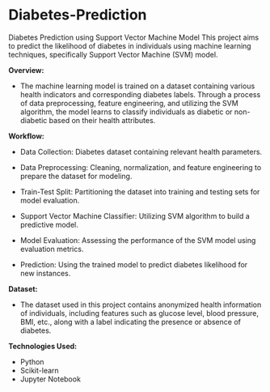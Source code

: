 # Diabetes-Prediction
Diabetes Prediction using Support Vector Machine Model
This project aims to predict the likelihood of diabetes in individuals using machine learning techniques, specifically Support Vector Machine (SVM) model.


**Overview:**
- The machine learning model is trained on a dataset containing various health indicators and corresponding diabetes labels. Through a process of data preprocessing, feature engineering, and utilizing the SVM algorithm, the model learns to classify individuals as diabetic or non-diabetic based on their health attributes.


**Workflow:**
- Data Collection: Diabetes dataset containing relevant health parameters.

- Data Preprocessing: Cleaning, normalization, and feature engineering to prepare the dataset for modeling.

- Train-Test Split: Partitioning the dataset into training and testing sets for model evaluation.

- Support Vector Machine Classifier: Utilizing SVM algorithm to build a predictive model.

- Model Evaluation: Assessing the performance of the SVM model using evaluation metrics.

- Prediction: Using the trained model to predict diabetes likelihood for new instances.


**Dataset:**
- The dataset used in this project contains anonymized health information of individuals, including features such as glucose level, blood pressure, BMI, etc., along with a label indicating the presence or absence of diabetes.

**Technologies Used:**
- Python
- Scikit-learn
- Jupyter Notebook
